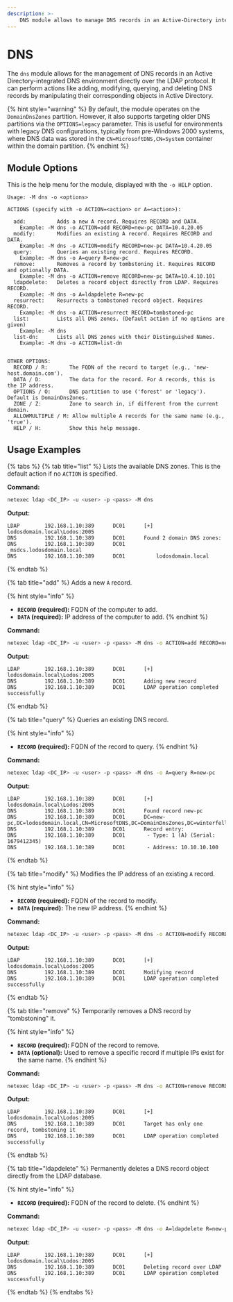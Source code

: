 ```yaml
---
description: >-
    DNS module allows to manage DNS records in an Active-Directory integrated DNS over the LDAP protocol.
---
```


# DNS

The `dns` module allows for the management of DNS records in an Active Directory-integrated DNS environment directly over the LDAP protocol. It can perform actions like adding, modifying, querying, and deleting DNS records by manipulating their corresponding objects in Active Directory.

{% hint style="warning" %}
By default, the module operates on the `DomainDnsZones` partition. However, it also supports targeting older DNS partitions via the `OPTIONS=legacy` parameter. This is useful for environments with legacy DNS configurations, typically from pre-Windows 2000 systems, where DNS data was stored in the `CN=MicrosoftDNS,CN=System` container within the domain partition.
 {% endhint %}

## Module Options

This is the help menu for the module, displayed with the `-o HELP` option.

```
Usage: -M dns -o <options>

ACTIONS (specify with -o ACTION=<action> or A=<action>):

  add:          Adds a new A record. Requires RECORD and DATA.
    Example: -M dns -o ACTION=add RECORD=new-pc DATA=10.4.20.05
  modify:       Modifies an existing A record. Requires RECORD and DATA.
    Example: -M dns -o ACTION=modify RECORD=new-pc DATA=10.4.20.05
  query:        Queries an existing record. Requires RECORD.
    Example: -M dns -o A=query R=new-pc
  remove:       Removes a record by tombstoning it. Requires RECORD and optionally DATA.
    Example: -M dns -o ACTION=remove RECORD=new-pc DATA=10.4.10.101
  ldapdelete:   Deletes a record object directly from LDAP. Requires RECORD.
    Example: -M dns -o A=ldapdelete R=new-pc
  resurrect:    Resurrects a tombstoned record object. Requires RECORD.
    Example: -M dns -o ACTION=resurrect RECORD=tombstoned-pc
  list:         Lists all DNS zones. (Default action if no options are given)
    Example: -M dns
  list-dn:      Lists all DNS zones with their Distinguished Names.
    Example: -M dns -o ACTION=list-dn


OTHER OPTIONS:
  RECORD / R:       The FQDN of the record to target (e.g., 'new-host.domain.com').
  DATA / D:         The data for the record. For A records, this is the IP address.
  OPTIONS / O:      DNS partition to use ('forest' or 'legacy'). Default is DomainDnsZones.
  ZONE / Z:         Zone to search in, if different from the current domain.
  ALLOWMULTIPLE / M: Allow multiple A records for the same name (e.g., 'true').
  HELP / H:         Show this help message.
```

## Usage Examples

{% tabs %}
{% tab title="list" %}
Lists the available DNS zones. This is the default action if no `ACTION` is specified.

**Command:**
```bash
netexec ldap <DC_IP> -u <user> -p <pass> -M dns
```

**Output:**
```
LDAP        192.168.1.10:389      DC01      [+] lodosdomain.local\Lodos:2005
DNS         192.168.1.10:389      DC01      Found 2 domain DNS zones:
DNS         192.168.1.10:389      DC01          _msdcs.lodosdomain.local
DNS         192.168.1.10:389      DC01          lodosdomain.local
```
{% endtab %}

{% tab title="add" %}
Adds a new `A` record.

{% hint style="info" %}
*   **`RECORD` (required):** FQDN of the computer to add.
*   **`DATA` (required):** IP address of the computer to add.
{% endhint %}

**Command:**
```bash
netexec ldap <DC_IP> -u <user> -p <pass> -M dns -o ACTION=add RECORD=new-pc DATA=10.10.10.100
```

**Output:**
```
LDAP        192.168.1.10:389      DC01      [+] lodosdomain.local\Lodos:2005
DNS         192.168.1.10:389      DC01      Adding new record
DNS         192.168.1.10:389      DC01      LDAP operation completed successfully
```
{% endtab %}

{% tab title="query" %}
Queries an existing DNS record.

{% hint style="info" %}
*   **`RECORD` (required):** FQDN of the record to query.
{% endhint %}

**Command:**
```bash
netexec ldap <DC_IP> -u <user> -p <pass> -M dns -o A=query R=new-pc
```

**Output:**
```
LDAP        192.168.1.10:389      DC01      [+] lodosdomain.local\Lodos:2005
DNS         192.168.1.10:389      DC01      Found record new-pc
DNS         192.168.1.10:389      DC01      DC=new-pc,DC=lodosdomain.local,CN=MicrosoftDNS,DC=DomainDnsZones,DC=winterfell,DC=local
DNS         192.168.1.10:389      DC01      Record entry:
DNS         192.168.1.10:389      DC01       - Type: 1 (A) (Serial: 1679412345)
DNS         192.168.1.10:389      DC01       - Address: 10.10.10.100
```
{% endtab %}

{% tab title="modify" %}
Modifies the IP address of an existing `A` record.

{% hint style="info" %}
*   **`RECORD` (required):** FQDN of the record to modify.
*   **`DATA` (required):** The new IP address.
{% endhint %}

**Command:**
```bash
netexec ldap <DC_IP> -u <user> -p <pass> -M dns -o ACTION=modify RECORD=new-pc DATA=10.10.10.101
```

**Output:**
```
LDAP        192.168.1.10:389      DC01      [+] lodosdomain.local\Lodos:2005
DNS         192.168.1.10:389      DC01      Modifying record
DNS         192.168.1.10:389      DC01      LDAP operation completed successfully
```
{% endtab %}

{% tab title="remove" %}
Temporarily removes a DNS record by "tombstoning" it.

{% hint style="info" %}
*   **`RECORD` (required):** FQDN of the record to remove.
*   **`DATA` (optional):** Used to remove a specific record if multiple IPs exist for the same name.
{% endhint %}

**Command:**
```bash
netexec ldap <DC_IP> -u <user> -p <pass> -M dns -o ACTION=remove RECORD=new-pc
```

**Output:**
```
LDAP        192.168.1.10:389      DC01      [+] lodosdomain.local\Lodos:2005
DNS         192.168.1.10:389      DC01      Target has only one record, tombstoning it
DNS         192.168.1.10:389      DC01      LDAP operation completed successfully
```
{% endtab %}

{% tab title="ldapdelete" %}
Permanently deletes a DNS record object directly from the LDAP database.

{% hint style="info" %}
*   **`RECORD` (required):** FQDN of the record to delete.
{% endhint %}

**Command:**
```bash
netexec ldap <DC_IP> -u <user> -p <pass> -M dns -o A=ldapdelete R=new-pc
```

**Output:**
```
LDAP        192.168.1.10:389      DC01      [+] lodosdomain.local\Lodos:2005
DNS         192.168.1.10:389      DC01      Deleting record over LDAP
DNS         192.168.1.10:389      DC01      LDAP operation completed successfully
```
{% endtab %}
{% endtabs %} 
